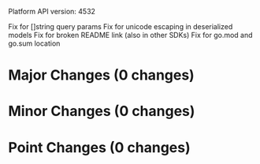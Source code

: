 Platform API version: 4532


Fix for []string query params
Fix for unicode escaping in deserialized models
Fix for broken README link (also in other SDKs)
Fix for go.mod and go.sum location

# Major Changes (0 changes)


# Minor Changes (0 changes)


# Point Changes (0 changes)
